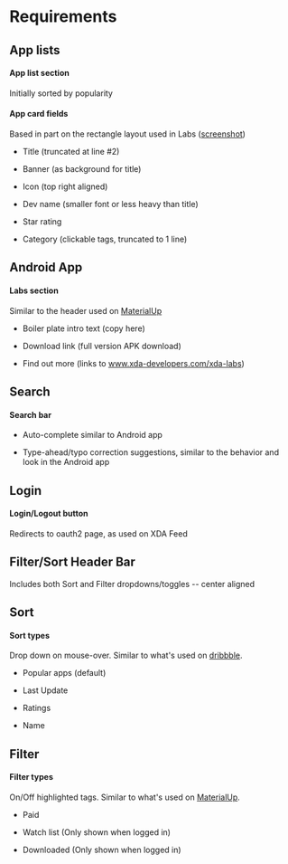 
# Requirements

## App lists

#### App list section

Initially sorted by popularity

#### App card fields

Based in part on the rectangle layout used in Labs ([screenshot](http://jeff.mimic.ca/p/labs_rectangle_ss.png))

* Title (truncated at line #2)

* Banner (as background for title)

* Icon (top right aligned)

* Dev name (smaller font or less heavy than title)

* Star rating

* Category (clickable tags, truncated to 1 line)

## Android App

#### Labs section

Similar to the header used on [MaterialUp](https://www.uplabs.com/material)

* Boiler plate intro text (copy here)

* Download link (full version APK download)

* Find out more (links to www.xda-developers.com/xda-labs)

## Search

#### Search bar

* Auto-complete similar to Android app

* Type-ahead/typo correction suggestions, similar to the behavior and look in the Android app

## Login

#### Login/Logout button

Redirects to oauth2 page, as used on XDA Feed

## Filter/Sort Header Bar

Includes both Sort and Filter dropdowns/toggles -- center aligned

## Sort

#### Sort types

Drop down on mouse-over.  Similar to what's used on [dribbble](https://dribbble.com/).

* Popular apps (default)

* Last Update

* Ratings

* Name

## Filter

#### Filter types

On/Off highlighted tags. Similar to what's used on [MaterialUp](https://www.uplabs.com/material).

* Paid

* Watch list (Only shown when logged in)

* Downloaded (Only shown when logged in)
